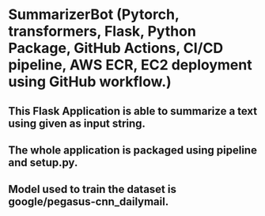 # SummarizerBot (Pytorch, transformers, Flask, Python Package, GitHub Actions, CI/CD pipeline, AWS ECR, EC2 deployment using GitHub workflow.)

## This Flask Application is able to summarize a text using given as input string. 
## The whole application is packaged using pipeline and setup.py.
## Model used to train the dataset is google/pegasus-cnn_dailymail.
